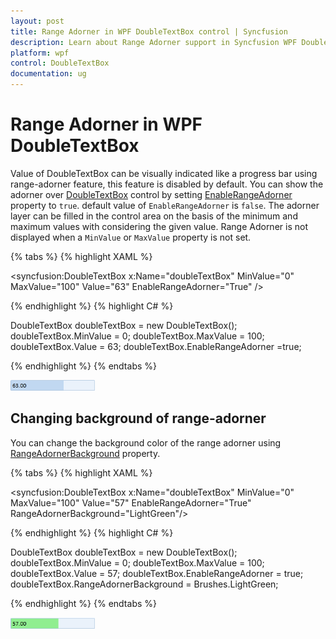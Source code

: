 ```yaml
---
layout: post
title: Range Adorner in WPF DoubleTextBox control | Syncfusion
description: Learn about Range Adorner support in Syncfusion WPF DoubleTextBox control and more details about the control features.
platform: wpf
control: DoubleTextBox 
documentation: ug
---
```


# Range Adorner in WPF DoubleTextBox 

Value of DoubleTextBox can be visually indicated like a progress bar using range-adorner feature, this feature is disabled by default. You can show the adorner over [DoubleTextBox](https://www.syncfusion.com/wpf-ui-controls/double-textbox) control by setting [EnableRangeAdorner](https://help.syncfusion.com/cr/wpf/Syncfusion.Windows.Shared.EditorBase.html#Syncfusion_Windows_Shared_EditorBase_EnableRangeAdorner) property to `true`. default value of `EnableRangeAdorner` is `false`. The adorner layer can be filled in the control area on the basis of the minimum and maximum values with considering the given value. Range Adorner is not displayed when a `MinValue` or `MaxValue` property is not set.

{% tabs %}
{% highlight XAML %}

<syncfusion:DoubleTextBox x:Name="doubleTextBox" MinValue="0" MaxValue="100" Value="63" EnableRangeAdorner="True" />

{% endhighlight %}
{% highlight C# %}

DoubleTextBox doubleTextBox = new DoubleTextBox();
doubleTextBox.MinValue = 0;
doubleTextBox.MaxValue = 100;
doubleTextBox.Value = 63;
doubleTextBox.EnableRangeAdorner =true;

{% endhighlight %}
{% endtabs %}

![DoubleTextBox default background of Range Adorner](Range-Adorner_images/Range-Adorner_img1.png)

## Changing background of range-adorner

You can change the background color of the range adorner using [RangeAdornerBackground](https://help.syncfusion.com/cr/wpf/Syncfusion.Windows.Shared.EditorBase.html#Syncfusion_Windows_Shared_EditorBase_RangeAdornerBackground) property.

{% tabs %}
{% highlight XAML %}

<syncfusion:DoubleTextBox x:Name="doubleTextBox" MinValue="0" MaxValue="100" Value="57" EnableRangeAdorner="True" RangeAdornerBackground="LightGreen"/>

{% endhighlight %}
{% highlight C# %}

DoubleTextBox doubleTextBox = new DoubleTextBox();
doubleTextBox.MinValue = 0;
doubleTextBox.MaxValue = 100;
doubleTextBox.Value = 57;
doubleTextBox.EnableRangeAdorner = true;
doubleTextBox.RangeAdornerBackground = Brushes.LightGreen;

{% endhighlight %}
{% endtabs %}

![DoubleTextBox customized background of Range Adorner ](Range-Adorner_images/Range-Adorner_img2.png)
